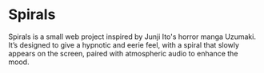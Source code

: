 # Spirals
Spirals is a small web project inspired by Junji Ito's horror manga Uzumaki. It’s designed to give a hypnotic and eerie feel, with a spiral that slowly appears on the screen, paired with atmospheric audio to enhance the mood.
